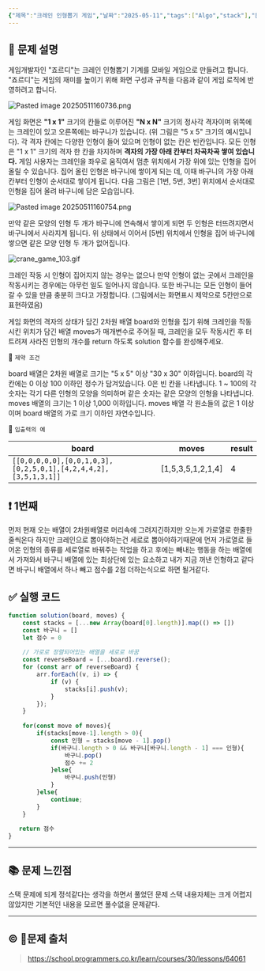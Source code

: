 ```yaml
---
{"제목":"크레인 인형뽑기 게임","날짜":"2025-05-11","tags":["Algo","stack"],"문제 번호":"13","출처":"https://school.programmers.co.kr/learn/courses/30/lessons/64061","dg-publish":true,"permalink":"/공부/Algo/스택/크레인 인형뽑기 게임/","dgPassFrontmatter":true,"created":"2025-05-11T16:07:07.147+09:00","updated":"2025-05-11T18:19:11.955+09:00"}
---
```


## 📔 문제 설명

게임개발자인 "죠르디"는 크레인 인형뽑기 기계를 모바일 게임으로 만들려고 합니다.
"죠르디"는 게임의 재미를 높이기 위해 화면 구성과 규칙을 다음과 같이 게임 로직에 반영하려고 합니다.

![Pasted image 20250511160736.png](/img/user/_%EC%9C%A0%ED%8B%B8%EB%A6%AC%ED%8B%B0/%EA%B0%9C%EB%B0%9C%EC%9E%90%EB%A3%8C%EC%82%AC%EC%A7%84/Pasted%20image%2020250511160736.png)

  
게임 화면은 **"1 x 1"** 크기의 칸들로 이루어진 **"N x N"** 크기의 정사각 격자이며 위쪽에는 크레인이 있고 오른쪽에는 바구니가 있습니다. (위 그림은 "5 x 5" 크기의 예시입니다). 각 격자 칸에는 다양한 인형이 들어 있으며 인형이 없는 칸은 빈칸입니다. 모든 인형은 "1 x 1" 크기의 격자 한 칸을 차지하며 **격자의 가장 아래 칸부터 차곡차곡 쌓여 있습니다.** 게임 사용자는 크레인을 좌우로 움직여서 멈춘 위치에서 가장 위에 있는 인형을 집어 올릴 수 있습니다. 집어 올린 인형은 바구니에 쌓이게 되는 데, 이때 바구니의 가장 아래 칸부터 인형이 순서대로 쌓이게 됩니다. 다음 그림은 [1번, 5번, 3번] 위치에서 순서대로 인형을 집어 올려 바구니에 담은 모습입니다.

![Pasted image 20250511160754.png](/img/user/_%EC%9C%A0%ED%8B%B8%EB%A6%AC%ED%8B%B0/%EA%B0%9C%EB%B0%9C%EC%9E%90%EB%A3%8C%EC%82%AC%EC%A7%84/Pasted%20image%2020250511160754.png)

만약 같은 모양의 인형 두 개가 바구니에 연속해서 쌓이게 되면 두 인형은 터뜨려지면서 바구니에서 사라지게 됩니다. 위 상태에서 이어서 [5번] 위치에서 인형을 집어 바구니에 쌓으면 같은 모양 인형 두 개가 없어집니다.

![crane_game_103.gif](/img/user/_%EC%9C%A0%ED%8B%B8%EB%A6%AC%ED%8B%B0/%EA%B0%9C%EB%B0%9C%EC%9E%90%EB%A3%8C%EC%82%AC%EC%A7%84/crane_game_103.gif)

크레인 작동 시 인형이 집어지지 않는 경우는 없으나 만약 인형이 없는 곳에서 크레인을 작동시키는 경우에는 아무런 일도 일어나지 않습니다. 또한 바구니는 모든 인형이 들어갈 수 있을 만큼 충분히 크다고 가정합니다. (그림에서는 화면표시 제약으로 5칸만으로 표현하였음)

게임 화면의 격자의 상태가 담긴 2차원 배열 board와 인형을 집기 위해 크레인을 작동시킨 위치가 담긴 배열 moves가 매개변수로 주어질 때, 크레인을 모두 작동시킨 후 터트려져 사라진 인형의 개수를 return 하도록 solution 함수를 완성해주세요.

📓 `제약 조건`

board 배열은 2차원 배열로 크기는 "5 x 5" 이상 "30 x 30" 이하입니다.
board의 각 칸에는 0 이상 100 이하인 정수가 담겨있습니다.
0은 빈 칸을 나타냅니다.
1 ~ 100의 각 숫자는 각기 다른 인형의 모양을 의미하며 같은 숫자는 같은 모양의 인형을 나타냅니다.
moves 배열의 크기는 1 이상 1,000 이하입니다.
moves 배열 각 원소들의 값은 1 이상이며 board 배열의 가로 크기 이하인 자연수입니다.

📓 `입출력의 예`

| board                                                           | moves             | result |
| --------------------------------------------------------------- | ----------------- | ------ |
| `[[0,0,0,0,0],[0,0,1,0,3],[0,2,5,0,1],[4,2,4,4,2],[3,5,1,3,1]]` | [1,5,3,5,1,2,1,4] | 4      |

## ❗ 1번째

먼저 현재 오는 배열이 2차원배열로 머리속에 그려지긴하지만 오는게 가로열로 한줄한줄씩온다 하지만 크레인으로 뽑아야하는건 세로로 뽑아야하기때문에 먼저 가로열로 들어온 인형의 종류를 세로열로 바꿔주는 작업을 하고 후에는 빼내는 행동을 하는 배열에서 가져와서 바구니 배열에 있는 최상단에 있는 요소하고 내가 지금 꺼낸 인형하고 같다면 바구니 배열에서 하나 빼고 점수를 2점 더하는식으로 하면 될거같다.
<br>
## ✅ 실행 코드
```js
function solution(board, moves) {
    const stacks = [...new Array(board[0].length)].map(() => [])
    const 바구니 = []
    let 점수 = 0
    
    // 가로로 정렬되어있는 배열을 세로로 바꿈
    const reverseBoard = [...board].reverse();
    for (const arr of reverseBoard) {
        arr.forEach((v, i) => {
            if (v) {
                stacks[i].push(v);
            }
        });
    }
    
    for(const move of moves){
        if(stacks[move-1].length > 0){
            const 인형 = stacks[move - 1].pop()
            if(바구니.length > 0 && 바구니[바구니.length - 1] === 인형){
                바구니.pop()
                점수 += 2
            }else{
                바구니.push(인형)
            }
        }else{
            continue;
        }
    }
    
   return 점수
}
```
------

## 📚 문제 느낀점

스택 문제에 되게 정석같다는 생각을 하면서 풀었던 문제 스택 내용자체는 크게 어렵지 않았지만 기본적인 내용을 모르면 풀수없을 문제같다.

---
## © 문제 출처

> https://school.programmers.co.kr/learn/courses/30/lessons/64061
